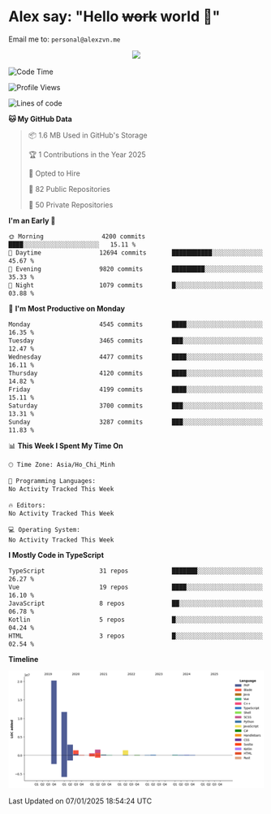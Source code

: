 # Alex say: "Hello ~~work~~ world 🐾"
Email me to: `personal@alexzvn.me`


<p align=center>
  <a href="https://skillicons.dev">
    <img src="https://skillicons.dev/icons?i=ts,js,php,nodejs,bun,vue,nuxt,react,svelte,tauri,laravel,rust,mongodb,docker,electron,redis,rabbitmq,tailwind,git,cloudflare,elysia,mysql,nginx,rollupjs,sentry,ubuntu,yarn,html,css,vite" />
  </a>
</p>

<!--START_SECTION:waka-->
![Code Time](http://img.shields.io/badge/Code%20Time-1%2C066%20hrs%2055%20mins-blue)

![Profile Views](http://img.shields.io/badge/Profile%20Views-1-blue)

![Lines of code](https://img.shields.io/badge/From%20Hello%20World%20I%27ve%20Written-40.7%20million%20lines%20of%20code-blue)

**🐱 My GitHub Data** 

> 📦 1.6 MB Used in GitHub's Storage 
 > 
> 🏆 1 Contributions in the Year 2025
 > 
> 💼 Opted to Hire
 > 
> 📜 82 Public Repositories 
 > 
> 🔑 50 Private Repositories 
 > 
**I'm an Early 🐤** 

```text
🌞 Morning                4200 commits        ████░░░░░░░░░░░░░░░░░░░░░   15.11 % 
🌆 Daytime                12694 commits       ███████████░░░░░░░░░░░░░░   45.67 % 
🌃 Evening                9820 commits        █████████░░░░░░░░░░░░░░░░   35.33 % 
🌙 Night                  1079 commits        █░░░░░░░░░░░░░░░░░░░░░░░░   03.88 % 
```
📅 **I'm Most Productive on Monday** 

```text
Monday                   4545 commits        ████░░░░░░░░░░░░░░░░░░░░░   16.35 % 
Tuesday                  3465 commits        ███░░░░░░░░░░░░░░░░░░░░░░   12.47 % 
Wednesday                4477 commits        ████░░░░░░░░░░░░░░░░░░░░░   16.11 % 
Thursday                 4120 commits        ████░░░░░░░░░░░░░░░░░░░░░   14.82 % 
Friday                   4199 commits        ████░░░░░░░░░░░░░░░░░░░░░   15.11 % 
Saturday                 3700 commits        ███░░░░░░░░░░░░░░░░░░░░░░   13.31 % 
Sunday                   3287 commits        ███░░░░░░░░░░░░░░░░░░░░░░   11.83 % 
```


📊 **This Week I Spent My Time On** 

```text
🕑︎ Time Zone: Asia/Ho_Chi_Minh

💬 Programming Languages: 
No Activity Tracked This Week

🔥 Editors: 
No Activity Tracked This Week

💻 Operating System: 
No Activity Tracked This Week
```

**I Mostly Code in TypeScript** 

```text
TypeScript               31 repos            ███████░░░░░░░░░░░░░░░░░░   26.27 % 
Vue                      19 repos            ████░░░░░░░░░░░░░░░░░░░░░   16.10 % 
JavaScript               8 repos             ██░░░░░░░░░░░░░░░░░░░░░░░   06.78 % 
Kotlin                   5 repos             █░░░░░░░░░░░░░░░░░░░░░░░░   04.24 % 
HTML                     3 repos             █░░░░░░░░░░░░░░░░░░░░░░░░   02.54 % 
```



**Timeline**

![Lines of Code chart](https://raw.githubusercontent.com/alexzvn/alexzvn/main/assets/bar_graph.png)


 Last Updated on 07/01/2025 18:54:24 UTC
<!--END_SECTION:waka-->
